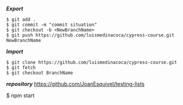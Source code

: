***Export***
```
$ git add .
$ git commit -m "commit situation"
$ git checkout -b <NewBranchName>
$ git push https://github.com/luismedinacoca/cypress-course.git NewBranchName
```

***Import***
```
$ git clone https://github.com/luismedinacoca/cypress-course.git
$ git fetch
$ git checkout BranchName
```

***repository***
https://github.com/JoanEsquivel/testing-lists

$ npm start
